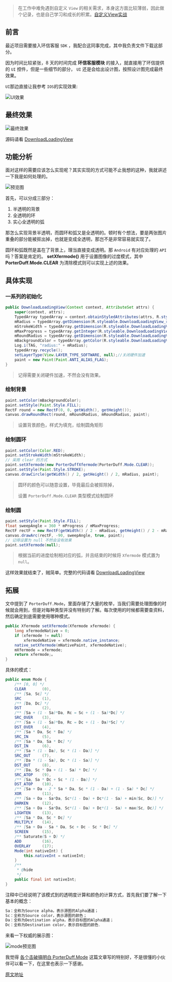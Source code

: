 > 在工作中难免遇到自定义 `View` 的相关需求，本身这方面比较薄弱，因此做个记录，也是自己学习和成长的积累。[自定义View实战](https://link.jianshu.com/?t=http%3A%2F%2Fxiaweizi.cn%2Fcategories%2F%25E8%2587%25AA%25E5%25AE%259A%25E4%25B9%2589View%25E5%25AE%259E%25E6%2588%2598%2F)

 ## 前言

最近项目需要接入环信客服 `SDK` ，我配合这同事完成，其中我负责文件下载这部分。

因为时间比较紧张，8 天的时间完成 **环信客服模块** 的接入，就直接用了环信提供的 `UI` 控件，但是一些细节的部分， `UI` 还是会给出设计图，按照设计图完成最终效果。

`UI`那边直接让我参考 `IOS`的实现效果:

![UI效果](http://upload-images.jianshu.io/upload_images/4043475-ee6d3767cc22230c..png?imageMogr2/auto-orient/strip%7CimageView2/2/w/1240)

## 最终效果

![最终效果](http://upload-images.jianshu.io/upload_images/4043475-d1f9ca5534094c84..gif?imageMogr2/auto-orient/strip)

源码请看 [DownloadLoadingView](https://github.com/xiaweizi/DownloadLoadingView)

## 功能分析

面对这样的需要应该怎么实现呢？其实实现的方式可能不止我想的这种，我就讲述一下我是如何处理的。

![预览图](http://upload-images.jianshu.io/upload_images/4043475-52fe9c8f5f078c8a..png?imageMogr2/auto-orient/strip%7CimageView2/2/w/1240)

首先，可以分成三部分：

1. 半透明的背景
2. 全透明的环
3. 实心全透明的弧

那怎么实现背景半透明，而圆环和弧又是全透明的。顿时有个想法，要是两张图片重叠的部分能被抠出掉，也就是变成全透明，那岂不是非常容易就实现了。

圆环和弧既然是盖在了背景上，理当直接变成透明。那 `Android` 有对应处理的 `API`吗？答案是肯定的。 **setXfermode()** 用于设置图像的过度模式，其中 **PorterDuff.Mode.CLEAR** 为清除模式则可以实现上述的效果。

## 具体实现

### 一系列的初始化

```java
public DownloadLoadingView(Context context, AttributeSet attrs) {
    super(context, attrs);
    TypedArray typedArray = context.obtainStyledAttributes(attrs, R.styleable.DownloadLoadingView);
    mRadius = typedArray.getDimension(R.styleable.DownloadLoadingView_radius, RADIUS_DEFAULT);
    mStrokeWidth = typedArray.getDimension(R.styleable.DownloadLoadingView_strokeWidth, STROKE_WIDTH_DEFAULT);
    mMaxProgress = typedArray.getInteger(R.styleable.DownloadLoadingView_maxProgress, MAX_PROGRESS_DEFAULT);
    mRoundRadius = typedArray.getDimension(R.styleable.DownloadLoadingView_roundRadius, ROUND_RADIUS_DEFAULT);
    mBackgroundColor = typedArray.getColor(R.styleable.DownloadLoadingView_backgroundColor, getResources().getColor(R.color.bg_default));
    Log.i(TAG, "radius:" + mRadius);
    typedArray.recycle();
    setLayerType(View.LAYER_TYPE_SOFTWARE, null);//关闭硬件加速
    paint = new Paint(Paint.ANTI_ALIAS_FLAG);
}
```

> 记得需要关闭硬件加速，不然会没有效果。

### 绘制背景

```java
paint.setColor(mBackgroundColor);
paint.setStyle(Paint.Style.FILL);
RectF round = new RectF(0, 0, getWidth(), getHeight());
canvas.drawRoundRect(round, mRoundRadius, mRoundRadius, paint);
```

> 设置背景颜色，样式为填充，绘制圆角矩形

### 绘制圆环

```java
paint.setColor(Color.RED);
paint.setStrokeWidth(mStrokeWidth);
// 采用 clear 的方式
paint.setXfermode(new PorterDuffXfermode(PorterDuff.Mode.CLEAR));
paint.setStyle(Paint.Style.STROKE);
canvas.drawCircle(getWidth() / 2, getHeight() / 2, mRadius, paint);
```

> 圆环的颜色可以随意设置，毕竟最后会被抠除掉，
>
> 设置 `PorterDuff.Mode.CLEAR` 类型模式绘制圆环

### 绘制圆

```java
paint.setStyle(Paint.Style.FILL);
float sweepAngle = 360 * mProgress / mMaxProgress;
RectF rectF = new RectF(getWidth() / 2 - mRadius, getHeight() / 2 - mRadius, getWidth() / 2 + mRadius, getHeight() / 2 + mRadius);
canvas.drawArc(rectF, -90, sweepAngle, true, paint);
// 记得设置为 null 不然会没有效果
paint.setXfermode(null);
```

> 根据当前的进度绘制相对应的弧，并且结束的时候将 `Xfermode` 模式置为 `null`。

这样效果就结束了，贼简单。完整的代码请看 [DownloadLoadingView](https://github.com/xiaweizi/DownloadLoadingView)

## 拓展

文中提到了 `PorterDuff.Mode`，里面存储了大量的枚举，当我们需要处理图像的时候就会用到，但是对每种类型并没有特别的了解。每次使用的时候都需要查资料，然后确定到底需要使用哪种模式。

```java
public Xfermode setXfermode(Xfermode xfermode) {
    long xfermodeNative = 0;
    if (xfermode != null)
        xfermodeNative = xfermode.native_instance;
    native_setXfermode(mNativePaint, xfermodeNative);
    mXfermode = xfermode;
    return xfermode;。
}
```

具体的模式：

```java
public enum Mode {
    /** [0, 0] */
    CLEAR       (0),
    /** [Sa, Sc] */
    SRC         (1),
    /** [Da, Dc] */
    DST         (2),
    /** [Sa + (1 - Sa)*Da, Rc = Sc + (1 - Sa)*Dc] */
    SRC_OVER    (3),
    /** [Sa + (1 - Sa)*Da, Rc = Dc + (1 - Da)*Sc] */
    DST_OVER    (4),
    /** [Sa * Da, Sc * Da] */
    SRC_IN      (5),
    /** [Sa * Da, Sa * Dc] */
    DST_IN      (6),
    /** [Sa * (1 - Da), Sc * (1 - Da)] */
    SRC_OUT     (7),
    /** [Da * (1 - Sa), Dc * (1 - Sa)] */
    DST_OUT     (8),
    /** [Da, Sc * Da + (1 - Sa) * Dc] */
    SRC_ATOP    (9),
    /** [Sa, Sa * Dc + Sc * (1 - Da)] */
    DST_ATOP    (10),
    /** [Sa + Da - 2 * Sa * Da, Sc * (1 - Da) + (1 - Sa) * Dc] */
    XOR         (11),
    /** [Sa + Da - Sa*Da, Sc*(1 - Da) + Dc*(1 - Sa) + min(Sc, Dc)] */
    DARKEN      (12),
    /** [Sa + Da - Sa*Da, Sc*(1 - Da) + Dc*(1 - Sa) + max(Sc, Dc)] */
    LIGHTEN     (13),
    /** [Sa * Da, Sc * Dc] */
    MULTIPLY    (14),
    /** [Sa + Da - Sa * Da, Sc + Dc - Sc * Dc] */
    SCREEN      (15),
    /** Saturate(S + D) */
    ADD         (16),
    OVERLAY     (17);
    Mode(int nativeInt) {
        this.nativeInt = nativeInt;
    }
    /**
     * @hide
     */
    public final int nativeInt;
}
```

注释中已经说明了该模式到的透明度计算和颜色的计算方式，首先我们要了解一下基本的概念：

```js
Sa：全称为Source alpha，表示源图的Alpha通道；
Sc：全称为Source color，表示源图的颜色；
Da：全称为Destination alpha，表示目标图的Alpha通道；
Dc：全称为Destination color，表示目标图的颜色.
```

来看一下权威的展示图：

![mode预览图](http://upload-images.jianshu.io/upload_images/4043475-8145b82ef1958374..png?imageMogr2/auto-orient/strip%7CimageView2/2/w/1240)

我觉得 [各个击破搞明白 PorterDuff.Mode](https://www.jianshu.com/p/d11892bbe055) 这篇文章写的特别好，不是很懂的小伙伴可以看一下，在这里也表示一下感谢。

[原文地址](http://xiaweizi.cn/categories/%E8%87%AA%E5%AE%9A%E4%B9%89View%E5%AE%9E%E6%88%98/)
